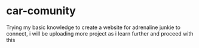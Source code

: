 # car-comunity
Trying my basic knowledge to create a website for adrenaline junkie to connect, i will be uploading more project as i learn further and proceed with this
